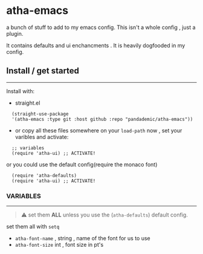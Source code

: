 # atha-emacs
a bunch of stuff to add to my emacs config. This isn't a whole config , just a plugin.

It contains defaults and ui enchancments .
It is heavily dogfooded in my config.

## Install / get started
-----
Install with:
 - straight.el
``` emacs-lisp
  (straight-use-package
  '(atha-emacs :type git :host github :repo "pandademic/atha-emacs"))
```
- or copy all these files somewhere on your `load-path`
now , set your varibles and activate:
```emacs-lisp
  ;; variables
  (require 'atha-ui) ;; ACTIVATE!
```
or you could use the default config(require the monaco font)
```emacs-lisp
  (require 'atha-defaults) 
  (require 'atha-ui) ;; ACTIVATE!
 ```
### VARIABLES
-----
> :warning: set them **ALL** unless you use the (`atha-defaults`) default config.

set them all with `setq`
- `atha-font-name` , string , name of the font for us to use
- `atha-font-size` int , font size in pt's
